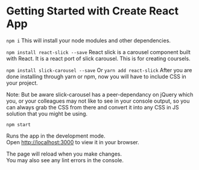 # Getting Started with Create React App

 `npm i`
This will install your node modules and other dependencies.


 `npm install react-slick --save`
React slick is a carousel component built with React. It is a react port of  slick carousel. This is for creating coursels.


 `npm install slick-carousel --save` Or `yarn add react-slick`
After you are done installing through yarn or npm, now you will have to include CSS in your project.

Note: But be aware slick-carousel has a peer-dependancy on jQuery which you, or your colleagues may not like to see in your console output, so you can always grab the CSS from there and convert it into any CSS in JS solution that you might be using.

 `npm start`

Runs the app in the development mode.\
Open [http://localhost:3000](http://localhost:3000) to view it in your browser.

The page will reload when you make changes.\
You may also see any lint errors in the console.
